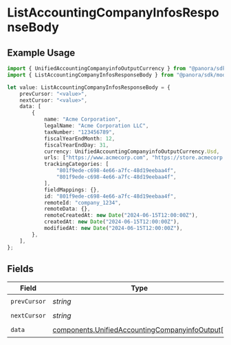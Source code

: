 # ListAccountingCompanyInfosResponseBody

## Example Usage

```typescript
import { UnifiedAccountingCompanyinfoOutputCurrency } from "@panora/sdk/models/components";
import { ListAccountingCompanyInfosResponseBody } from "@panora/sdk/models/operations";

let value: ListAccountingCompanyInfosResponseBody = {
    prevCursor: "<value>",
    nextCursor: "<value>",
    data: [
        {
            name: "Acme Corporation",
            legalName: "Acme Corporation LLC",
            taxNumber: "123456789",
            fiscalYearEndMonth: 12,
            fiscalYearEndDay: 31,
            currency: UnifiedAccountingCompanyinfoOutputCurrency.Usd,
            urls: ["https://www.acmecorp.com", "https://store.acmecorp.com"],
            trackingCategories: [
                "801f9ede-c698-4e66-a7fc-48d19eebaa4f",
                "801f9ede-c698-4e66-a7fc-48d19eebaa4f",
            ],
            fieldMappings: {},
            id: "801f9ede-c698-4e66-a7fc-48d19eebaa4f",
            remoteId: "company_1234",
            remoteData: {},
            remoteCreatedAt: new Date("2024-06-15T12:00:00Z"),
            createdAt: new Date("2024-06-15T12:00:00Z"),
            modifiedAt: new Date("2024-06-15T12:00:00Z"),
        },
    ],
};
```

## Fields

| Field                                                                                                            | Type                                                                                                             | Required                                                                                                         | Description                                                                                                      |
| ---------------------------------------------------------------------------------------------------------------- | ---------------------------------------------------------------------------------------------------------------- | ---------------------------------------------------------------------------------------------------------------- | ---------------------------------------------------------------------------------------------------------------- |
| `prevCursor`                                                                                                     | *string*                                                                                                         | :heavy_check_mark:                                                                                               | N/A                                                                                                              |
| `nextCursor`                                                                                                     | *string*                                                                                                         | :heavy_check_mark:                                                                                               | N/A                                                                                                              |
| `data`                                                                                                           | [components.UnifiedAccountingCompanyinfoOutput](../../models/components/unifiedaccountingcompanyinfooutput.md)[] | :heavy_check_mark:                                                                                               | N/A                                                                                                              |